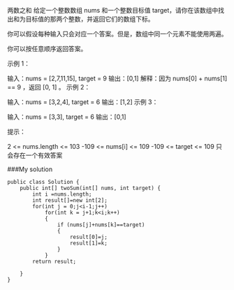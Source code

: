 两数之和
给定一个整数数组 nums 和一个整数目标值 target，请你在该数组中找出和为目标值的那两个整数，并返回它们的数组下标。

你可以假设每种输入只会对应一个答案。但是，数组中同一个元素不能使用两遍。

你可以按任意顺序返回答案。

 

示例 1：

输入：nums = [2,7,11,15], target = 9
输出：[0,1]
解释：因为 nums[0] + nums[1] == 9 ，返回 [0, 1] 。
示例 2：

输入：nums = [3,2,4], target = 6
输出：[1,2]
示例 3：

输入：nums = [3,3], target = 6
输出：[0,1]
 

提示：

2 <= nums.length <= 103
-109 <= nums[i] <= 109
-109 <= target <= 109
只会存在一个有效答案

###My solution
```
public class Solution {
    public int[] twoSum(int[] nums, int target) {
        int i =nums.length;
        int result[]=new int[2];
        for(int j = 0;j<i-1;j++)
            for(int k = j+1;k<i;k++)
            {
                if (nums[j]+nums[k]==target)
                {
                    result[0]=j;
                    result[1]=k;
                }
            }
        return result;

    }
}
```
